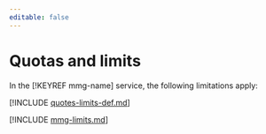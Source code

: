 ```yaml
---
editable: false
---
```


# Quotas and limits

In the [!KEYREF mmg-name] service, the following limitations apply:

[!INCLUDE [quotes-limits-def.md](../../_includes/quotes-limits-def.md)]

[!INCLUDE [mmg-limits.md](../../_includes/mdb/mmg-limits.md)]

